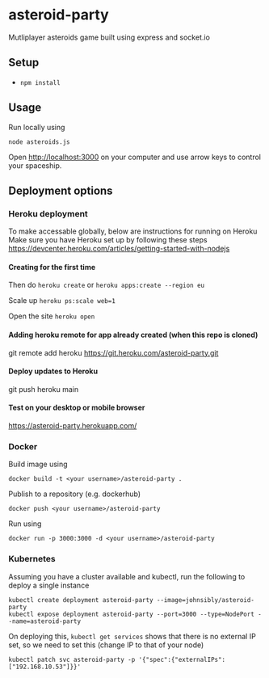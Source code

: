 # asteroid-party

Mutliplayer asteroids game built using express and socket.io

## Setup

* `npm install`

## Usage

Run locally using 

`node asteroids.js`

Open [http://localhost:3000](http://localhost:3000) on your computer and use arrow keys to control your spaceship.

## Deployment options

### Heroku deployment

To make accessable globally, below are instructions for running on Heroku
Make sure you have Heroku set up by following these steps https://devcenter.heroku.com/articles/getting-started-with-nodejs

#### Creating for the first time

Then do
`heroku create`
or 
`heroku apps:create --region eu`

Scale up
`heroku ps:scale web=1`

Open the site 
`heroku open`

#### Adding heroku remote for app already created (when this repo is cloned)

git remote add heroku https://git.heroku.com/asteroid-party.git

#### Deploy updates to Heroku

git push heroku main

#### Test on your desktop or mobile browser 

https://asteroid-party.herokuapp.com/

### Docker

Build image using

`docker build -t <your username>/asteroid-party .`

Publish to a repository (e.g. dockerhub)

`docker push <your username>/asteroid-party`

Run using 

`docker run -p 3000:3000 -d <your username>/asteroid-party`

### Kubernetes

Assuming you have a cluster available and kubectl, run the following to deploy a single instance

```
kubectl create deployment asteroid-party --image=johnsibly/asteroid-party
kubectl expose deployment asteroid-party --port=3000 --type=NodePort --name=asteroid-party
```

On deploying this, `kubectl get services` shows that there is no external IP set, so we need to set this (change IP to that of your node)

`kubectl patch svc asteroid-party -p '{"spec":{"externalIPs":["192.168.10.53"]}}'`

